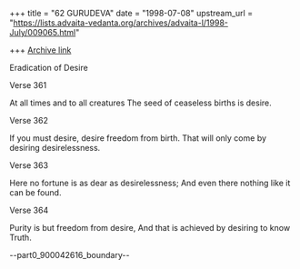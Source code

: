 +++
title = "62 GURUDEVA"
date = "1998-07-08"
upstream_url = "https://lists.advaita-vedanta.org/archives/advaita-l/1998-July/009065.html"

+++
[Archive link](https://lists.advaita-vedanta.org/archives/advaita-l/1998-July/009065.html)


Eradication of Desire

Verse 361

At all times and to all creatures
The seed of ceaseless births is desire.

Verse 362

If you must desire, desire freedom from birth.
That will only come by desiring desirelessness.

Verse 363

Here no fortune is as dear as desirelessness;
And even there nothing like it can be found.

Verse 364

Purity is but freedom from desire,
And that is achieved by desiring to know Truth.


--part0_900042616_boundary--


